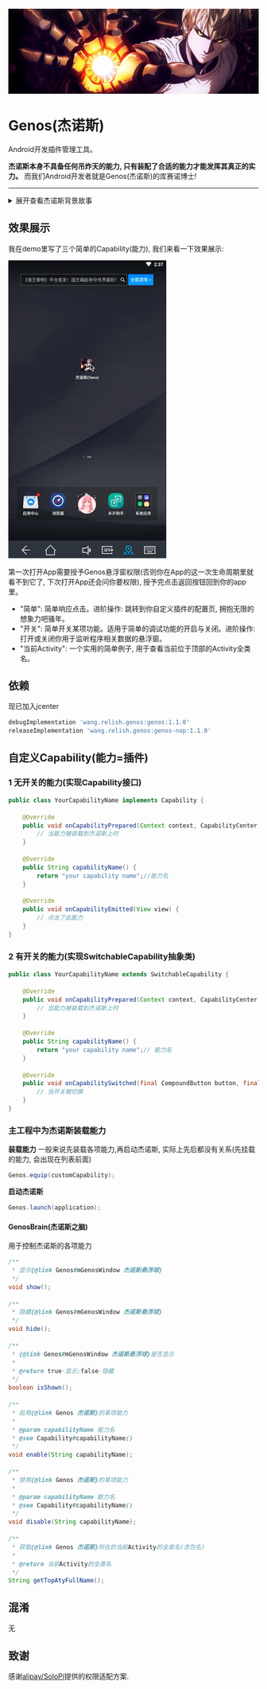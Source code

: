 ![杰诺斯](./art/head.png)

# Genos(杰诺斯)

Android开发插件管理工具。

**杰诺斯本身不具备任何吊炸天的能力, 只有装配了合适的能力才能发挥其真正的实力。** 而我们Android开发者就是Genos(杰诺斯)的库赛诺博士!

-------------------

<details>
<summary>展开查看杰诺斯背景故事</summary>
<pre>
杰诺斯是日本漫画作品《一拳超人》（日语：ワンパンマン）中的男二号，由库斯诺博士改造的半机械人，埼玉的弟子。现年19岁，
真名不详, 外形俊朗青年男性。在与蚊女一战时见识到埼玉轻松打倒对手后拜他为师，对他十分信任且忠诚。性格认真，
言论方面有时候不太礼貌，但唯独对埼玉奉若神明，尊称其为“老师”，会将埼玉说过的话记录在笔记本中，
如果他人对埼玉恶言相向或者藐视会非常生气。在故事开始的四年前，杰诺斯的家人被改造人杀死，而他自己也濒临死亡，
库赛诺博士将他进行改造，让他成为全身搭载武器的改造人，因此对暴走改造人复仇是他的目标。
他在英雄协会的测验中获得优秀成绩，以最高级别（S级）加入。

------from wikipedia
</pre>
</details>


## 效果展示

我在demo里写了三个简单的Capability(能力), 我们来看一下效果展示:

![演示视频](./art/genos.gif)


第一次打开App需要授予Genos悬浮窗权限(否则你在App的这一次生命周期里就看不到它了, 下次打开App还会问你要权限), 授予完点击返回按钮回到你的app里。

 - "简单": 简单响应点击。进阶操作: 跳转到你自定义插件的配置页, 拥抱无限的想象力吧骚年。
 - "开关": 简单开关某项功能。适用于简单的调试功能的开启与关闭。进阶操作: 打开或关闭你用于监听程序相关数据的悬浮窗。
 - "当前Activity": 一个实用的简单例子, 用于查看当前位于顶部的Activity全类名。


## 依赖

现已加入jcenter

```groovy
debugImplementation 'wang.relish.genos:genos:1.1.0'
releaseImplementation 'wang.relish.genos:genos-nop:1.1.0'
```

## 自定义Capability(能力=插件)

### 1 无开关的能力(实现Capability接口)

```java
public class YourCapabilityName implements Capability {

    @Override
    public void onCapabilityPrepared(Context context, CapabilityCenter capabilityCenter) {
		// 当能力被装载到杰诺斯上时
    }

    @Override
    public String capabilityName() {
        return "your capability name";//能力名
    }

    @Override
    public void onCapabilityEmitted(View view) {
        // 点击了此能力
    }
}
```

### 2 有开关的能力(实现SwitchableCapability抽象类)

```java
public class YourCapabilityName extends SwitchableCapability {

    @Override
    public void onCapabilityPrepared(Context context, CapabilityCenter capabilityCenter) {
		// 当能力被装载到杰诺斯上时
    }

    @Override
    public String capabilityName() {
        return "your capability name";// 能力名
    }

    @Override
    public void onCapabilitySwitched(final CompoundButton button, final boolean isChecked) {
		// 当开关被切换
    }
}
```

### 主工程中为杰诺斯装载能力

**装载能力**
一般来说先装载各项能力,再启动杰诺斯, 实际上先后都没有关系(先挂载的能力, 会出现在列表前面)

```java
Genos.equip(customCapability);
```

**启动杰诺斯**

```java
Genos.launch(application);
```

#### GenosBrain(杰诺斯之脑)

用于控制杰诺斯的各项能力

```java
/**
 * 显示{@link Genos#mGenosWindow 杰诺斯悬浮球}
 */
void show();

/**
 * 隐藏{@link Genos#mGenosWindow 杰诺斯悬浮球}
 */
void hide();

/**
 * {@link Genos#mGenosWindow 杰诺斯悬浮球}是否显示
 *
 * @return true-显示;false-隐藏
 */
boolean isShown();

/**
 * 启用{@link Genos 杰诺斯}的某项能力
 *
 * @param capabilityName 能力名
 * @see Capability#capabilityName()
 */
void enable(String capabilityName);

/**
 * 禁用{@link Genos 杰诺斯}的某项能力
 *
 * @param capabilityName 能力名
 * @see Capability#capabilityName()
 */
void disable(String capabilityName);

/**
 * 获取{@link Genos 杰诺斯}所在的当前Activity的全类名(含包名)
 *
 * @return 当前Activity的全类名
 */
String getTopAtyFullName();
```

## 混淆

无

## 致谢

感谢[alipay/SoloPi](https://github.com/alipay/SoloPi)提供的权限适配方案.

